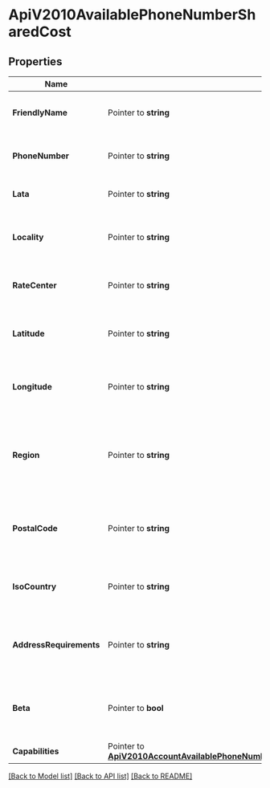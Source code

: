 # ApiV2010AvailablePhoneNumberSharedCost

## Properties

Name | Type | Description | Notes
------------ | ------------- | ------------- | -------------
**FriendlyName** | Pointer to **string** | A formatted version of the phone number |
**PhoneNumber** | Pointer to **string** | The phone number in E.164 format |
**Lata** | Pointer to **string** | The LATA of this phone number |
**Locality** | Pointer to **string** | The locality or city of this phone number's location |
**RateCenter** | Pointer to **string** | The rate center of this phone number |
**Latitude** | Pointer to **string** | The latitude of this phone number's location |
**Longitude** | Pointer to **string** | The longitude of this phone number's location |
**Region** | Pointer to **string** | The two-letter state or province abbreviation of this phone number's location |
**PostalCode** | Pointer to **string** | The postal or ZIP code of this phone number's location |
**IsoCountry** | Pointer to **string** | The ISO country code of this phone number |
**AddressRequirements** | Pointer to **string** | The type of Address resource the phone number requires |
**Beta** | Pointer to **bool** | Whether the phone number is new to the Twilio platform |
**Capabilities** | Pointer to [**ApiV2010AccountAvailablePhoneNumberCountryAvailablePhoneNumberLocalCapabilities**](ApiV2010AccountAvailablePhoneNumberCountryAvailablePhoneNumberLocalCapabilities.md) |  |

[[Back to Model list]](../README.md#documentation-for-models) [[Back to API list]](../README.md#documentation-for-api-endpoints) [[Back to README]](../README.md)


